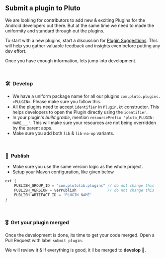 ## Submit a plugin to Pluto

We are looking for contributors to add new & exciting Plugins for the Android developers out there. But at the same time we need to made the uniformity and standard through out the plugins.

To start with a new plugins, start a discussion for [Plugin Suggestions](https://github.com/plutolib/pluto/discussions/categories/plugin-suggestions). This will help you gather valuable feedback and insights even before putting any dev effort.

Once you have enough information, lets jump into development.

<br>

### 🛠 &nbsp;Develop

- We have a uniform package name for all our plugins `com.pluto.plugins.<PLUGIN>`. Please make sure you follow this.
- All the plugins need to accept `identifier` in `Plugin.kt` constructor. This helps developers to open the Plugin directly using the `identifier`.
- In your plugin's *build.gradle*, mention `resourcePrefix 'pluto_PLUGIN-NAME___'`. This will make sure your resources are not being overridden by the parent apps.
- Make sure you add both `lib` & `lib-no-op` variants.
<br>

### 🚀 &nbsp;Publish

- Make sure you use the same version logic as the whole project.
- Setup your Maven configuration, like given below
``` groovy
ext {
    PUBLISH_GROUP_ID = "com.plutolib.plugins" // do not change this
    PUBLISH_VERSION = verPublish              // do not change this
    PUBLISH_ARTIFACT_ID = 'PLUGIN_NAME'
}
```
<br>

### 🎖 &nbsp;Get your plugin merged

Once the development is done, its time to get your code merged. Open a Pull Request with label `submit plugin`.

We will review it & if everything is good, it ll be merged to **develop** 🎊.
